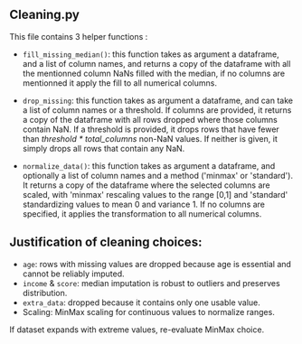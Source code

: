 ## Cleaning.py

This file contains 3 helper functions :
- `fill_missing_median()`: this function takes as argument a dataframe, and a list of column names, and returns a copy of the dataframe with all the mentionned column NaNs filled with the median, if no columns are mentionned it apply the fill to all numerical columns.

- `drop_missing`: this function takes as argument a dataframe, and can take a list of column names or a threshold. If columns are provided, it returns a copy of the dataframe with all rows dropped where those columns contain NaN. If a threshold is provided, it drops rows that have fewer than *threshold * total_columns* non-NaN values. If neither is given, it simply drops all rows that contain any NaN.

- `normalize_data()`: this function takes as argument a dataframe, and optionally a list of column names and a method ('minmax' or 'standard'). It returns a copy of the dataframe where the selected columns are scaled, with 'minmax' rescaling values to the range [0,1] and 'standard' standardizing values to mean 0 and variance 1. If no columns are specified, it applies the transformation to all numerical columns.

## Justification of cleaning choices:
  - `age`: rows with missing values are dropped because age is essential and cannot be reliably imputed.
  - `income` & `score`: median imputation is robust to outliers and preserves distribution.
  - `extra_data`: dropped because it contains only one usable value.
  - Scaling: MinMax scaling for continuous values to normalize ranges.  

If dataset expands with extreme values, re-evaluate MinMax choice.
